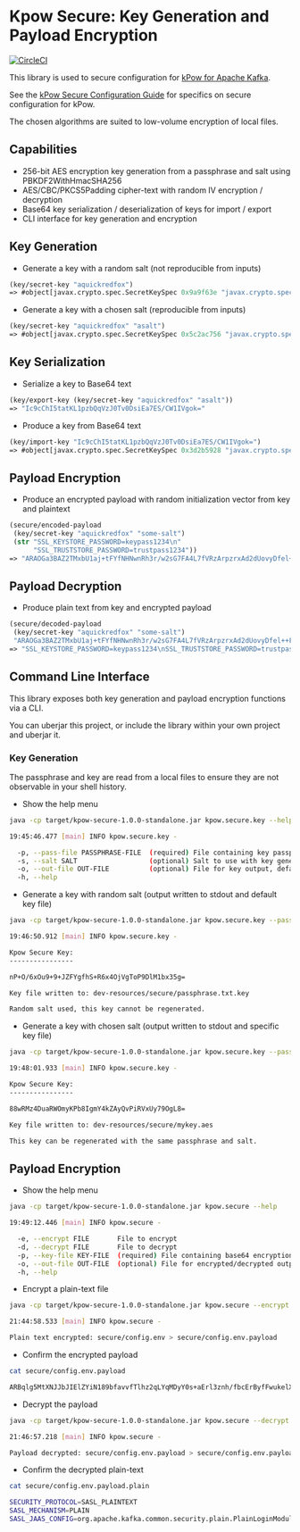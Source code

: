 # Kpow Secure: Key Generation and Payload Encryption

[![CircleCI](https://circleci.com/gh/operatr-io/kpow-secure.svg?style=svg&circle-token=6e95b380dbe34c368a074c2c061053cebaa1a29d)](https://circleci.com/gh/operatr-io/kpow-secure)

This library is used to secure configuration for [kPow for Apache Kafka](https://kpow.io).

See the [kPow Secure Configuration Guide](https://kpow.io) for specifics on secure configuration for kPow.

The chosen algorithms are suited to low-volume encryption of local files.

## Capabilities

 * 256-bit AES encryption key generation from a passphrase and salt using PBKDF2WithHmacSHA256
 * AES/CBC/PKCS5Padding cipher-text with random IV encryption / decryption
 * Base64 key serialization / deserialization of keys for import / export
 * CLI interface for key generation and encryption

## Key Generation

* Generate a key with a random salt (not reproducible from inputs)

```clojure
(key/secret-key "aquickredfox")
=> #object[javax.crypto.spec.SecretKeySpec 0x9a9f63e "javax.crypto.spec.SecretKeySpec@15b1a"]
```

* Generate a key with a chosen salt (reproducible from inputs)

```clojure
(key/secret-key "aquickredfox" "asalt")
=> #object[javax.crypto.spec.SecretKeySpec 0x5c2ac756 "javax.crypto.spec.SecretKeySpec@fffe96a4"]
```

## Key Serialization

* Serialize a key to Base64 text

```clojure
(key/export-key (key/secret-key "aquickredfox" "asalt"))
=> "Ic9cChI5tatKL1pzbQqVzJ0Tv0DsiEa7ES/CW1IVgok="
```

* Produce a key from Base64 text

```clojure
(key/import-key "Ic9cChI5tatKL1pzbQqVzJ0Tv0DsiEa7ES/CW1IVgok=")
=> #object[javax.crypto.spec.SecretKeySpec 0x3d2b5928 "javax.crypto.spec.SecretKeySpec@fffe96a4"]
```

## Payload Encryption

* Produce an encrypted payload with random initialization vector from key and plaintext

```clojure
(secure/encoded-payload
 (key/secret-key "aquickredfox" "some-salt")
 (str "SSL_KEYSTORE_PASSWORD=keypass1234\n"
      "SSL_TRUSTSTORE_PASSWORD=trustpass1234"))
=> "ARAOGa3BAZ2TMxbU1aj+tFYfNHNwnRh3r/w2sG7FA4L7fVRzArpzrxAd2dUovyDfel++FHgW1IFrinZddTo+KiYFYm2rsn+ul65eQ1L5t9MsBq3LpuGjoFDSxkYFZweo/w0="
```

## Payload Decryption

* Produce plain text from key and encrypted payload

```clojure
(secure/decoded-payload
 (key/secret-key "aquickredfox" "some-salt")
 "ARAOGa3BAZ2TMxbU1aj+tFYfNHNwnRh3r/w2sG7FA4L7fVRzArpzrxAd2dUovyDfel++FHgW1IFrinZddTo+KiYFYm2rsn+ul65eQ1L5t9MsBq3LpuGjoFDSxkYFZweo/w0=")
=> "SSL_KEYSTORE_PASSWORD=keypass1234\nSSL_TRUSTSTORE_PASSWORD=trustpass1234"
```

## Command Line Interface

This library exposes both key generation and payload encryption functions via a CLI.

You can uberjar this project, or include the library within your own project and uberjar it.

### Key Generation

The passphrase and key are read from a local files to ensure they are not observable in your shell history.

* Show the help menu

```bash
java -cp target/kpow-secure-1.0.0-standalone.jar kpow.secure.key --help
```

```bash
19:45:46.477 [main] INFO kpow.secure.key -

  -p, --pass-file PASSPHRASE-FILE  (required) File containing key passphrase
  -s, --salt SALT                  (optional) Salt to use with key generation, random if none provided
  -o, --out-file OUT-FILE          (optional) File for key output, default: [PASSPHRASE-FILE].key
  -h, --help
```

* Generate a key with random salt (output written to stdout and default key file)

```bash
java -cp target/kpow-secure-1.0.0-standalone.jar kpow.secure.key --pass-file dev-resources/secure/passphrase.txt
```

```bash
19:46:50.912 [main] INFO kpow.secure.key -

Kpow Secure Key:
----------------

nP+O/6xOu9+9+JZFYgfhS+R6x4OjVgToP9DlM1bx35g=

Key file written to: dev-resources/secure/passphrase.txt.key

Random salt used, this key cannot be regenerated.
```

* Generate a key with chosen salt (output written to stdout and specific key file)

```bash
java -cp target/kpow-secure-1.0.0-standalone.jar kpow.secure.key --pass-file dev-resources/secure/passphrase.txt --salt abcdef --out-file dev-resources/secure/mykey.aes
```

```bash
19:48:01.933 [main] INFO kpow.secure.key -

Kpow Secure Key:
----------------

88wRMz4DuaRWOmyKPb8IgmY4kZAyQvPiRVxUy79OgL8=

Key file written to: dev-resources/secure/mykey.aes

This key can be regenerated with the same passphrase and salt.
```

## Payload Encryption

* Show the help menu

```bash
java -cp target/kpow-secure-1.0.0-standalone.jar kpow.secure --help
```

```bash
19:49:12.446 [main] INFO kpow.secure -

  -e, --encrypt FILE       File to encrypt
  -d, --decrypt FILE       File to decrypt
  -p, --key-file KEY-FILE  (required) File containing base64 encryption key
  -o, --out-file OUT-FILE  (optional) File for encrypted/decrypted output, default: [FILE].(enc|dec)
  -h, --help
```

* Encrypt a plain-text file

```bash
java -cp target/kpow-secure-1.0.0-standalone.jar kpow.secure --encrypt secure/config.env --keyfile secure/passphrase.txt.key
```

```bash
21:44:58.533 [main] INFO kpow.secure -

Plain text encrypted: secure/config.env > secure/config.env.payload
```

* Confirm the encrypted payload

```bash
cat secure/config.env.payload
```

```bash
ARBqlg5MtXNJJbJIElZYiN189bfavvfTlhz2qLYqMDyY0s+aErl3znh/fbcErByfFwukelX1ooHvwWD7MzE6KkIRsfHaOOOL6fozzDJsc3fJlVmnLs25o3LBuu+7OFpxNIcKg3zu6FUvZ992z75Sj8xjtJtNcEAdoJJEBQWQYu0AbX3GoJE7ALrPr45vg8LHA3Iy+pgj5qHAqNCABza0rjrNsUa3l0DgM0SwC83LwLEW7a4ldAtXNxlwk4UYkLIP1e+ipVtVz58dllWZS7WS87oj%
```

* Decrypt the payload

```bash
java -cp target/kpow-secure-1.0.0-standalone.jar kpow.secure --decrypt secure/config.env.payload --keyfile secure/passphrase.txt.key
```

```bash
21:46:57.218 [main] INFO kpow.secure -

Payload decrypted: secure/config.env.payload > secure/config.env.payload.plain
```

* Confirm the decrypted plain-text

```bash
cat secure/config.env.payload.plain
```

```bash
SECURITY_PROTOCOL=SASL_PLAINTEXT
SASL_MECHANISM=PLAIN
SASL_JAAS_CONFIG=org.apache.kafka.common.security.plain.PlainLoginModule required username="kpow" password="kpow-secret";
```
